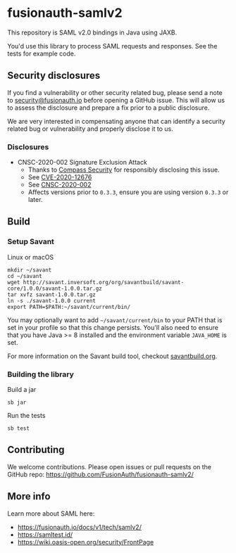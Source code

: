 # fusionauth-samlv2

This repository is SAML v2.0 bindings in Java using JAXB.

You'd use this library to process SAML requests and responses. See the tests for example code.

## Security disclosures
If you find a vulnerability or other security related bug, please send a note to security@fusionauth.io before opening a GitHub issue. This will allow us to assess the disclosure and prepare a fix prior to a public disclosure. 

We are very interested in compensating anyone that can identify a security related bug or vulnerability and properly disclose it to us.

### Disclosures

- CNSC-2020-002 Signature Exclusion Attack
  - Thanks to [Compass Security](https://compass-security.com/) for responsibly disclosing this issue.
  - See [CVE-2020-12676](https://cve.mitre.org/cgi-bin/cvename.cgi?name=CVE-2020-12676)
  - See [CNSC-2020-002](https://compass-security.com/fileadmin/Research/Advisories/2020-06_CSNC-2020-002_FusionAuth_Signature_Exclusion_Attack.txt)
  - Affects versions prior to `0.3.3`, ensure you are using version `0.3.3` or later. 

## Build 

### Setup Savant

Linux or macOS

```
mkdir ~/savant
cd ~/savant
wget http://savant.inversoft.org/org/savantbuild/savant-core/1.0.0/savant-1.0.0.tar.gz
tar xvfz savant-1.0.0.tar.gz
ln -s ./savant-1.0.0 current
export PATH=$PATH:~/savant/current/bin/
```

You may optionally want to add `~/savant/current/bin` to your PATH that is set in your profile so that this change persists. You'll also need to ensure that you have Java >= 8 installed and the environment variable  `JAVA_HOME` is set.

For more information on the Savant build tool, checkout [savantbuild.org](http://savantbuild.org/).

### Building the library

Build a jar

```
sb jar
```

Run the tests

```
sb test
```

## Contributing

We welcome contributions. Please open issues or pull requests on the GitHub repo: https://github.com/FusionAuth/fusionauth-samlv2/ 

## More info

Learn more about SAML here: 

* https://fusionauth.io/docs/v1/tech/samlv2/
* https://samltest.id/
* https://wiki.oasis-open.org/security/FrontPage
